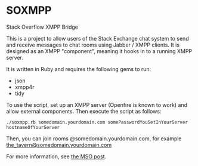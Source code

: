 SOXMPP
======

Stack Overflow XMPP Bridge


This is a project to allow users of the Stack Exchange chat system to send and receive messages to chat rooms using Jabber / XMPP clients. It is designed as an XMPP "component", meaning it hooks in to a running XMPP server.

It is written in Ruby and requires the following gems to run:

 * json
 * xmpp4r
 * tidy

To use the script, set up an XMPP server (Openfire is known to work) and allow external components. Then execute the script as follows:

    ./soxmpp.rb somedomain.yourdomain.com somePasswordYouSetInYourServer hostnameOfYourServer

Then, you can join rooms @somedomain.yourdomain.com, for example the_tavern@somedomain.yourdomain.com

For more information, see [the MSO post](http://meta.stackoverflow.com/questions/57316/offer-an-xmpp-method-for-chat/63420#63420).
